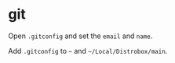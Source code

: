 # git

Open `.gitconfig` and set the `email` and `name`.

Add `.gitconfig` to `~` and `~/Local/Distrobox/main`.
